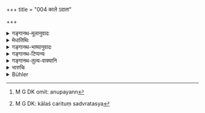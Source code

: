 +++
title = "004 काले ऽदाता"

+++

<details><summary>गङ्गानथ-मूलानुवादः</summary>

Censurable is the father who gives her not away at the right time; censurable the husband who approaches her not; and censurable the son who, on the death of her husband, does not take care of her—(4).
</details>

<details><summary>मेधातिथिः</summary>

दानकाले प्राप्ते यदि पिता न ददाति ********* यः । कः पुनः कन्याया दानकालः । "अष्टमाद् वर्षात् प्रभृति प्राग् ऋतोः" (च्ड़्। ग्ध् १८.२१) इति स्मर्यते । इहापि लिङ्गम् अस्ति **** तिः । **अनुपयन्न्**[^१८] अनुपगच्छन्न् अरमयन् भार्याभिर् निघ्नः । उपगमने कालश्  ऋतुः[^१९] पर्ववर्ज्यम् इत्य् उक्तः (म्ध् ३.४५) ॥ ९.४ ॥


[^१९]:
     M G DK: kālaś carituṃ sadvratasya


[^१८]:
     M G DK omit: anupayann
</details>

<details><summary>गङ्गानथ-भाष्यानुवादः</summary>

If, at the approach of the right time for giving her away, the father does not give her away, (he becomes censurable).

“What in the right time for the girl to be given away?”

It has been laid down that such time begins from her eighth year and extends to the time.previous to her puberty. We have indications of this in the present work also.

‘*Who does not approach her*’—Who does not have intercourse with her. The ‘right time’ for such approach is the period of her ‘course’.—(4).
</details>

<details><summary>गङ्गानथ-टिप्पन्यः</summary>

This verse is quoted in *Vivādaratnākara* (p. 412);—and in
*Vīramitrodaya* (Vyavahāra, 158a), which has the following
notes:—‘*Kāle*’ at the time suitable for giving away the girl:—‘*vācyam*’ is to be blamed,—‘*anupayan*,’ not approaching.
</details>

<details><summary>गङ्गानथ-तुल्य-वाक्यानि</summary>

*Gautama* (18.22).—‘He who neglects the marriage of girls commits sin.’

*Baudhāyana* (4.1.12, 17-19).—‘He who does not give away a marriageable
daughter within three years of her puberty doubtlessly contracts a guilt equal to that of killing an embryo. He who does not approach, during three years, a wife who is marriageable, incurs, without doubt, a guilt equal to that of killing an embryo; but if a man does not approach his wife after she has bathed after her temporary uncleanliness, though he dwells near her,—his ancestors lie, during that month, in the menstrual excretions of the wife. They declare that the guilt of the husband who does not approach his wife in due season,—of him who approaches her during her temporary uncleanliness,—and of him who commits an unnatural crime, is equally heinous.’

*Vaśiṣṭha* (17.69-70).—‘They quote the following:—“If through the
father’s negligence, a maiden is given away after the suitable age has passed, she, who was waiting for a husband, destroys him who gives her away............ Out of fear of the appearance of menses, let the father marry his daughter while she still goes about naked; for if she stays in the house after the age of puberty, sin falls upon the father.”’

*Yājñavalkya* (1.64).—‘If one does not give away the girl, he incurs the
guilt of killing an embryo, at each of her menstrual periods.’

*Kāśyapa* (Aparārka, p. 93).—‘If a girl perceives her menstrual blood
while she is still in her father’s house, unmarried, her father becomes
*the killer of an embryo*, and the girl herself a *cāṇḍālī*. If any
Brāhmaṇa, through folly, marries such a girl, he is to be known as *the husband of a*

*Vṛṣali*, unfit to be invited at a Śrāddha and to dine with Brāhmaṇas.’

*Nārada* (Do.).—‘The girl shall not ignore the appearance of her
menstrual flow; she shall inform her relations of it; if after this, they do not give her away, they become equal to Brāhmaṇa-killers.’

*Saṃvarta* (Do.).—‘Father, mother, and brother, all these three go to
hell, if they see a maiden in puberty.’

*Bṛhaspati* (24.3, Vivādaratnākara, p. 412).—‘If the father does not
give her away in time,—or if the husband does not approach her during her periods,—or if the son does not supply his mother with food,—all these three become legally reprehensible and deserving of punishment.’
</details>

<details><summary>भारुचिः</summary>

सर्वदा तत्संरक्षणम् अकुर्वन्तः कन्यादानादि च यथासंभवं वाच्या वचनीयाः स्युः । यत एतद्दोषपरिहारार्थम् एभिः ॥ ९.४ ॥
</details>

<details><summary>Bühler</summary>

004	Reprehensible is the father who gives not (his daughter in marriage) at the proper time; reprehensible is the husband who approaches not (his wife in due season), and reprehensible is the son who does not protect his mother after her husband has died.
</details>

